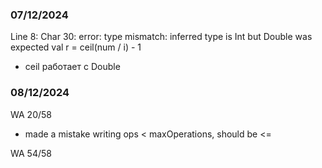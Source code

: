 ### 07/12/2024
Line 8: Char 30: error: type mismatch: inferred type is Int but Double was expected
val r = ceil(num / i) - 1
 - ceil работает с Double

### 08/12/2024
WA 20/58
- made a mistake writing ops < maxOperations, should be <=

WA 54/58
